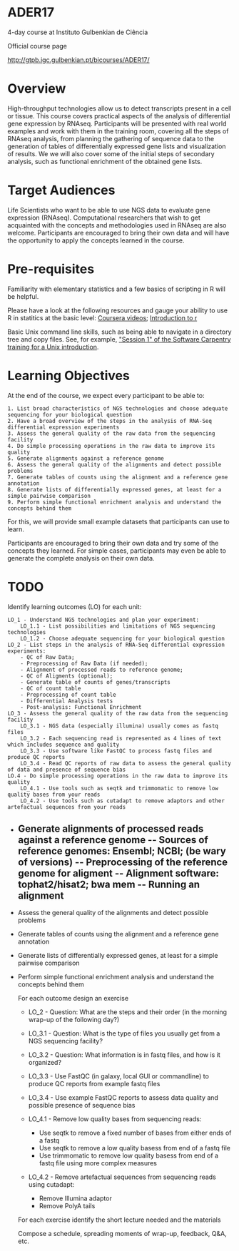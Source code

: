 # ADER17 #

4-day course at Instituto Gulbenkian de Ciência

Official course page

http://gtpb.igc.gulbenkian.pt/bicourses/ADER17/


# Overview

High-throughput technologies allow us to detect transcripts present in a cell or tissue. This course covers practical aspects of the analysis of differential gene expression by RNAseq. Participants will be presented with real world examples and work with them in the training room, covering all the steps of RNAseq analysis, from planning the gathering of sequence data to the generation of tables of differentially expressed gene lists and visualization of results. We we will also cover some of the initial steps of secondary analysis, such as functional enrichment of the obtained gene lists.


# Target Audiences

Life Scientists who want to be able to use NGS data to evaluate gene expression (RNAseq). Computational researchers that wish to get acquainted with the concepts and methodologies used in RNAseq are also welcome. Participants are encouraged to bring their own data and will have the opportunity to apply the concepts learned in the course. 


# Pre-requisites

Familiarity with elementary statistics and a few basics of scripting in R will be helpful.

Please have a look at the following resources and gauge your ability to use R in statitics at the basic level: [Coursera videos](http://blog.revolutionanalytics.com/2012/12/coursera-videos.html); [Introduction to r](http://bitesizebio.com/webinar/20600/beginners-introduction-to-r-statistical-software)

Basic Unix command line skills, such as being able to navigate in a directory tree and copy files. See, for example, ["Session 1" of the Software Carpentry training for a Unix introduction](http://bioinformatics-core-shared-training.github.io/shell-novice/). 


# Learning Objectives

At the end of the course, we expect every participant to be able to:

	1. List broad characteristics of NGS technologies and choose adequate sequencing for your biological question
	2. Have a broad overview of the steps in the analysis of RNA-Seq differential expression experiments
	3. Assess the general quality of the raw data from the sequencing facility
	4. Do simple processing operations in the raw data to improve its quality
	5. Generate alignments against a reference genome
	6. Assess the general quality of the alignments and detect possible problems
	7. Generate tables of counts using the alignment and a reference gene annotation
	8. Generate lists of differentially expressed genes, at least for a simple pairwise comparison
	9. Perform simple functional enrichment analysis and understand the concepts behind them

For this, we will provide small example datasets that participants can use to learn. 

Participants are encouraged to bring their own data and try some of the concepts they learned. For simple cases, participants may even be able to generate the complete analysis on their own data.


# TODO

Identify learning outcomes (LO) for each unit:

	LO_1 - Understand NGS technologies and plan your experiment:
		LO_1.1 - List possibilities and limitations of NGS sequencing technologies
		LO_1.2 - Choose adequate sequencing for your biological question
	LO_2 - List steps in the analysis of RNA-Seq differential expression experiments:
		- QC of Raw Data; 
		- Preprocessing of Raw Data (if needed); 
		- Alignment of processed reads to reference genome; 
		- QC of Aligments (optional); 
		- Generate table of counts of genes/transcripts
		- QC of count table
		- Preprocessing of count table
		- Differential Analysis tests
		- Post-analysis: Functional Enrichment
	LO_3 - Assess the general quality of the raw data from the sequencing facility
		LO_3.1 - NGS data (especially illumina) usually comes as fastq files
		LO_3.2 - Each sequencing read is represented as 4 lines of text which includes sequence and quality
		LO_3.3 - Use software like FastQC to process fastq files and produce QC reports
		LO_3.4 - Read QC reports of raw data to assess the general quality of data and presence of sequence bias
	LO.4 - Do simple processing operations in the raw data to improve its quality
		LO_4.1 - Use tools such as seqtk and trimmomatic to remove low quality bases from your reads
		LO_4.2 - Use tools such as cutadapt to remove adaptors and other artefactual sequences from your reads

- Generate alignments of processed reads against a reference genome
	-- Sources of reference genomes: Ensembl; NCBI; (be wary of versions)
	-- Preprocessing of the reference genome for aligment
	-- Alignment software: tophat2/hisat2; bwa mem
	-- Running an alignment
	-- 
	
- Assess the general quality of the alignments and detect possible problems
- Generate tables of counts using the alignment and a reference gene annotation
- Generate lists of differentially expressed genes, at least for a simple pairwise comparison
- Perform simple functional enrichment analysis and understand the concepts behind them


    For each outcome design an exercise 

	* LO_2 - Question: What are the steps and their order (in the morning wrap-up of the following day?)

	* LO_3.1 - Question: What is the type of files you usually get from a NGS sequencing facility?

	* LO_3.2 - Question: What information is in fastq files, and how is it organized?

	* LO_3.3 - Use FastQC (in galaxy, local GUI or commandline) to produce QC reports from example fastq files

	* LO_3.4 - Use example FastQC reports to assess data quality and possible presence of sequence bias

	* LO_4.1 - Remove low quality bases from sequencing reads:

		* Use seqtk to remove a fixed number of bases from either ends of a fastq
		* Use seqtk to remove a low quality basess from end of a fastq file
		* Use trimmomatic to remove low quality basess from end of a fastq file using more complex measures

	* LO_4.2 - Remove artefactual sequences from sequencing reads using cutadapt:
		
		* Remove Illumina adaptor
		* Remove PolyA tails



    For each exercise identify the short lecture needed and the materials



    Compose a schedule, spreading moments of wrap-up, feedback, Q&A, etc. 





